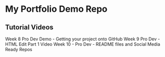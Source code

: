 # My Portfolio Demo Repo

## Tutorial Videos
Week 8 Pro Dev Demo - Getting your project onto GitHub
Week 9 Pro Dev - HTML Edit Part 1 Video
Week 10 - Pro Dev - README files and Social Media Ready Repos
